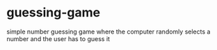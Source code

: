 # guessing-game
simple number guessing game where the computer randomly selects a number and the user has to guess it
